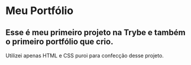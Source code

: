 # Meu Portfólio
## Esse é meu primeiro projeto na Trybe e também o primeiro portfólio que crio.

Utilizei apenas HTML e CSS puroi para confecção desse projeto.